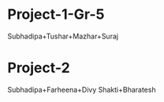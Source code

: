 # Project-1-Gr-5
Subhadipa+Tushar+Mazhar+Suraj
# Project-2
Subhadipa+Farheena+Divy Shakti+Bharatesh

